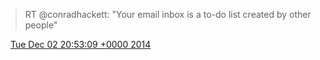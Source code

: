 > RT @conradhackett: "Your email inbox is a to\-do list created by other people"

<img src="../../media/tweet.ico" width="12" /> [Tue Dec 02 20:53:09 +0000 2014](https://twitter.com/DromerDenker/status/539885002721599488)